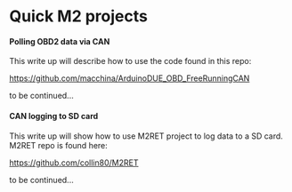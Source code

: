 # Quick M2 projects

#### Polling OBD2 data via CAN

This write up will describe how to use the code found in this repo:

https://github.com/macchina/ArduinoDUE_OBD_FreeRunningCAN

to be continued...

#### CAN logging to SD card

This write up will show how to use M2RET project to log data to a SD card. M2RET repo is found here:

https://github.com/collin80/M2RET

to be continued...
